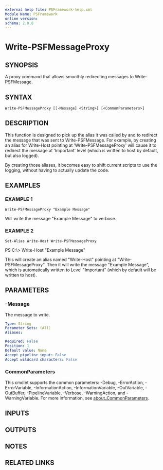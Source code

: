 ```yaml
---
external help file: PSFramework-help.xml
Module Name: PSFramework
online version:
schema: 2.0.0
---
```


# Write-PSFMessageProxy

## SYNOPSIS
A proxy command that allows smoothly redirecting messages to Write-PSFMessage.

## SYNTAX

```
Write-PSFMessageProxy [[-Message] <String>] [<CommonParameters>]
```

## DESCRIPTION
This function is designed to pick up the alias it was called by and to redirect the message that was sent to Write-PSFMessage.
For example, by creating an alias for Write-Host pointing at 'Write-PSFMessageProxy' will cause it to redirect the message at 'Important' level (which is written to host by default, but also logged).

By creating those aliases, it becomes easy to shift current scripts to use the logging, without having to actually update the code.

## EXAMPLES

### EXAMPLE 1
```
Write-PSFMessageProxy "Example Message"
```

Will write the message "Example Message" to verbose.

### EXAMPLE 2
```
Set-Alias Write-Host Write-PSFMessageProxy
```

PS C:\\\> Write-Host "Example Message"

This will create an alias named "Write-Host" pointing at "Write-PSFMessageProxy".
Then it will write the message "Example Message", which is automatically written to Level "Important" (which by default will be written to host).

## PARAMETERS

### -Message
The message to write.

```yaml
Type: String
Parameter Sets: (All)
Aliases:

Required: False
Position: 1
Default value: None
Accept pipeline input: False
Accept wildcard characters: False
```

### CommonParameters
This cmdlet supports the common parameters: -Debug, -ErrorAction, -ErrorVariable, -InformationAction, -InformationVariable, -OutVariable, -OutBuffer, -PipelineVariable, -Verbose, -WarningAction, and -WarningVariable. For more information, see [about_CommonParameters](http://go.microsoft.com/fwlink/?LinkID=113216).

## INPUTS

## OUTPUTS

## NOTES

## RELATED LINKS

